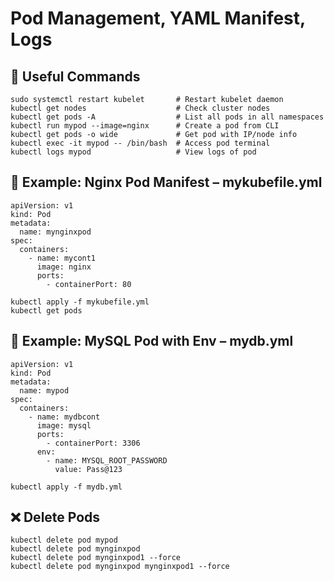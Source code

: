 # Pod Management, YAML Manifest, Logs
## 🔧 Useful Commands
```
sudo systemctl restart kubelet       # Restart kubelet daemon
kubectl get nodes                    # Check cluster nodes
kubectl get pods -A                  # List all pods in all namespaces
kubectl run mypod --image=nginx      # Create a pod from CLI
kubectl get pods -o wide             # Get pod with IP/node info
kubectl exec -it mypod -- /bin/bash  # Access pod terminal
kubectl logs mypod                   # View logs of pod
```

## 📄 Example: Nginx Pod Manifest – mykubefile.yml
```
apiVersion: v1
kind: Pod
metadata:
  name: mynginxpod
spec:
  containers:
    - name: mycont1
      image: nginx
      ports:
        - containerPort: 80
```
```
kubectl apply -f mykubefile.yml
kubectl get pods
```

## 📄 Example: MySQL Pod with Env – mydb.yml
```
apiVersion: v1
kind: Pod
metadata:
  name: mypod
spec:
  containers:
    - name: mydbcont
      image: mysql
      ports:
        - containerPort: 3306
      env:
        - name: MYSQL_ROOT_PASSWORD
          value: Pass@123
```
```
kubectl apply -f mydb.yml
```
## ❌ Delete Pods
```
kubectl delete pod mypod
kubectl delete pod mynginxpod
kubectl delete pod mynginxpod1 --force
kubectl delete pod mynginxpod mynginxpod1 --force
```
